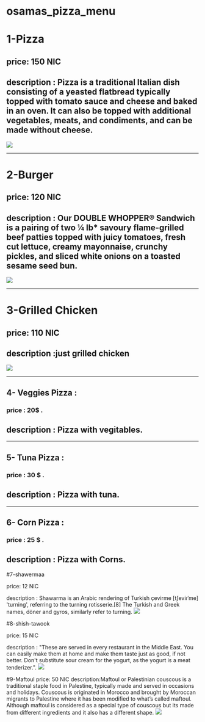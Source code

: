 # osamas_pizza_menu


# 1-Pizza

## price: 150 NIC

## description : Pizza is a traditional Italian dish consisting of a yeasted flatbread typically topped with tomato sauce and cheese and baked in an oven. It can also be topped with additional vegetables, meats, and condiments, and can be made without cheese.
<img src="https://www.cicis.com/media/1243/pizza_adven_zestypepperoni.png">

---------

# 2-Burger

## price: 120 NIC

## description : Our DOUBLE WHOPPER® Sandwich is a pairing of two ¼ lb* savoury flame-grilled beef patties topped with juicy tomatoes, fresh cut lettuce, creamy mayonnaise, crunchy pickles, and sliced white onions on a toasted sesame seed bun.

<img src="https://www.tasteofhome.com/wp-content/uploads/2017/10/exps28800_UG143377D12_18_1b_RMS-696x696.jpg">

-----------

# 3-Grilled Chicken

## price: 110 NIC

## description :just grilled chicken

<img src="https://www.simplyrecipes.com/wp-content/uploads/2011/08/barbecued-chicken-on-the-grill-horiz-a-1200.jpg">

----------

## 4- Veggies Pizza :
### price : 20$ .
## description : Pizza with vegitables.
-----


## 5- Tuna Pizza :
### price : 30 $ .
## description : Pizza with tuna.
------

## 6- Corn Pizza :
### price : 25 $ .
## description : Pizza with Corns.


#7-shawermaa

price: 12 NIC

description : Shawarma is an Arabic rendering of Turkish çevirme [tʃeviɾˈme] 'turning', referring to the turning rotisserie.[8] The Turkish and Greek names, döner and gyros, similarly refer to turning.
![](https://i2.wp.com/media.hungryforever.com/wp-content/uploads/2018/02/13112913/beef-shawarma.jpg?ssl=1?w=356&strip=all&quality=80)

#8-shish-tawook

price: 15 NIC

description : "These are served in every restaurant in the Middle East. You can easily make them at home and make them taste just as good, if not better. Don't substitute sour cream for the yogurt, as the yogurt is a meat tenderizer.".
![](https://modo3.com/thumbs/fit630x300/880/1348641733/%D8%B7%D8%B1%D9%8A%D9%82%D8%A9_%D8%B9%D9%85%D9%84_%D8%B4%D9%8A%D8%B4_%D8%B7%D8%A7%D9%88%D9%88%D9%82.jpg)


#9-Maftoul
price: 50 NIC
description:Maftoul or Palestinian couscous is a traditional staple food in Palestine, typically made and served in occasions and holidays. Couscous is originated in Morocco and brought by Moroccan migrants to Palestine where it has been modified to what’s called maftoul.  Although maftoul is considered as a special type of couscous but its made from different ingredients and it also has a different shape.
![](http://www.kitchenofpalestine.com/wp-content/uploads/2013/03/Palestinian-Couscous-Maftoul-700x466.jpg)
